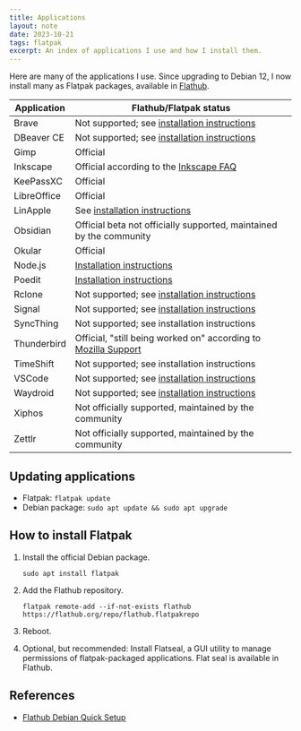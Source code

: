 ```yaml
---
title: Applications
layout: note
date: 2023-10-21
tags: flatpak
excerpt: An index of applications I use and how I install them.
---
```


Here are many of the applications I use. Since upgrading to Debian 12, I now install many as Flatpak packages, available in [Flathub](https://flathub.org).

| Application | Flathub/Flatpak status                                                                                                              |
|-------------|-------------------------------------------------------------------------------------------------------------------------------------|
| Brave       | Not supported; see [installation instructions](brave.html)                                                                          |
| DBeaver CE  | Not supported; see [installation instructions](dbeaver.html)                                                                        |
| Gimp        | Official                                                                                                                            |
| Inkscape    | Official according to the [Inkscape FAQ](https://inkscape.org/learn/faq/)                                                           |
| KeePassXC   | Official                                                                                                                            |
| LibreOffice | Official                                                                                                                            |
| LinApple    | See [installation instructions](linapple.html)                                                                                      |
| Obsidian    | Official beta not officially supported, maintained by the community                                                                 |
| Okular      | Official                                                                                                                            |
| Node.js     | [Installation instructions](nodejs.md)                                                                                              |
| Poedit      | [Installation instructions](poedit.html)                                                                                            |
| Rclone      | Not supported; see [installation instructions](rclone.html)                                                                         |
| Signal      | Not supported; see [installation instructions](signal.html)                                                                         |
| SyncThing   | Not supported; see installation instructions                                                                                        |
| Thunderbird | Official, "still being worked on" according to [Mozilla Support](https://support.mozilla.org/en-US/kb/installing-thunderbird-linux) |
| TimeShift   | Not supported; see installation instructions                                                                                        |
| VSCode      | Not supported; see [installation instructions](vscode.html)                                                                         |
| Waydroid    | Not supported; see [installation instructions](waydroid.html)                                                                       |
| Xiphos      | Not officially supported, maintained by the community                                                                               |
| Zettlr      | Not officially supported, maintained by the community                                                                               |

<!--
<details markdown=1>
<summary markdown="span">Brave</summary>
```shell
wget -O- https://brave-browser-apt-release.s3.brave.com/brave-browser-archive-keyring.asc | sudo tee /etc/apt/keyrings/brave-browser-archive-keyring.asc
echo "deb [signed-by=/etc/apt/keyrings/brave-browser-archive-keyring.asc] https://brave-browser-apt-release.s3.brave.com/ stable main" | sudo tee /etc/apt/sources.list.d/brave-browser-release.list
```
</details>

<details markdown=1>
<summary markdown="span">Signal</summary>
```shell
wget -O- https://updates.signal.org/desktop/apt/keys.asc | sudo tee /etc/apt/keyrings/signal-desktop-keyring.asc
echo 'deb [arch=amd64 signed-by=/usr/share/keyrings/signal-desktop-keyring.asc] https://updates.signal.org/desktop/apt xenial main' | sudo tee /etc/apt/sources.list.d/signal-xenial.list
```
</details>
-->

## Updating applications

- Flatpak: `flatpak update`
- Debian package: `sudo apt update && sudo apt upgrade`

## How to install Flatpak

1. Install the official Debian package.
    ```shell
    sudo apt install flatpak
    ```

2. Add the Flathub repository.
    ```shell
    flatpak remote-add --if-not-exists flathub https://flathub.org/repo/flathub.flatpakrepo
    ```

3. Reboot.

4. Optional, but recommended: Install Flatseal, a GUI utility to manage permissions of flatpak-packaged applications. Flat seal is available in Flathub.

## References
- [Flathub Debian Quick Setup](https://flatpak.org/setup/Debian)
